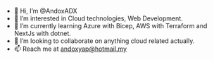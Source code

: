 - 👋 Hi, I’m @AndoxADX
- 👀 I’m interested in Cloud technologies, Web Development.
- 🌱 I’m currently learning Azure with Bicep, AWS with Terraform and NextJs with dotnet.
- 💞️ I’m looking to collaborate on anything cloud related actually.
- 📫 Reach me at andoxyap@hotmail.my 

<!---
AndoxADX/AndoxADX is a ✨ special ✨ repository because its `README.md` (this file) appears on your GitHub profile.
You can click the Preview link to take a look at your changes.
--->

